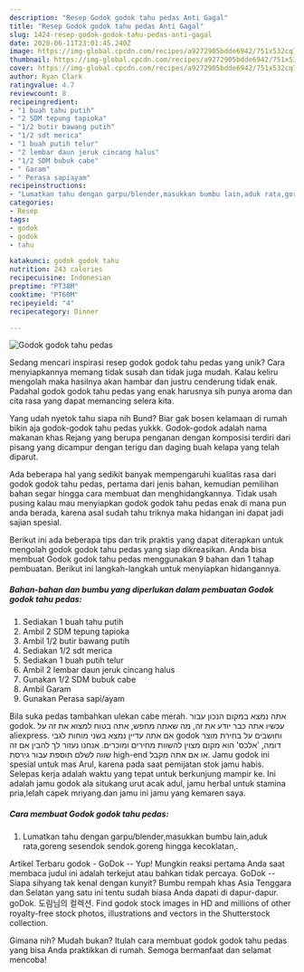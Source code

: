 ```yaml
---
description: "Resep Godok godok tahu pedas Anti Gagal"
title: "Resep Godok godok tahu pedas Anti Gagal"
slug: 1424-resep-godok-godok-tahu-pedas-anti-gagal
date: 2020-06-11T23:01:45.240Z
image: https://img-global.cpcdn.com/recipes/a9272905bdde6942/751x532cq70/godok-godok-tahu-pedas-foto-resep-utama.jpg
thumbnail: https://img-global.cpcdn.com/recipes/a9272905bdde6942/751x532cq70/godok-godok-tahu-pedas-foto-resep-utama.jpg
cover: https://img-global.cpcdn.com/recipes/a9272905bdde6942/751x532cq70/godok-godok-tahu-pedas-foto-resep-utama.jpg
author: Ryan Clark
ratingvalue: 4.7
reviewcount: 8
recipeingredient:
- "1 buah tahu putih"
- "2 SDM tepung tapioka"
- "1/2 butir bawang putih"
- "1/2 sdt merica"
- "1 buah putih telur"
- "2 lembar daun jeruk cincang halus"
- "1/2 SDM bubuk cabe"
- " Garam"
- " Perasa sapiayam"
recipeinstructions:
- "Lumatkan tahu dengan garpu/blender,masukkan bumbu lain,aduk rata,goreng sesendok sendok.goreng hingga kecoklatan,."
categories:
- Resep
tags:
- godok
- godok
- tahu

katakunci: godok godok tahu 
nutrition: 243 calories
recipecuisine: Indonesian
preptime: "PT38M"
cooktime: "PT60M"
recipeyield: "4"
recipecategory: Dinner

---
```



![Godok godok tahu pedas](https://img-global.cpcdn.com/recipes/a9272905bdde6942/751x532cq70/godok-godok-tahu-pedas-foto-resep-utama.jpg)

Sedang mencari inspirasi resep godok godok tahu pedas yang unik? Cara menyiapkannya memang tidak susah dan tidak juga mudah. Kalau keliru mengolah maka hasilnya akan hambar dan justru cenderung tidak enak. Padahal godok godok tahu pedas yang enak harusnya sih punya aroma dan cita rasa yang dapat memancing selera kita.

Yang udah nyetok tahu siapa nih Bund? Biar gak bosen kelamaan di rumah bikin aja godok-godok tahu pedas yukkk. Godok-godok adalah nama makanan khas Rejang yang berupa penganan dengan komposisi terdiri dari pisang yang dicampur dengan terigu dan daging buah kelapa yang telah diparut.

Ada beberapa hal yang sedikit banyak mempengaruhi kualitas rasa dari godok godok tahu pedas, pertama dari jenis bahan, kemudian pemilihan bahan segar hingga cara membuat dan menghidangkannya. Tidak usah pusing kalau mau menyiapkan godok godok tahu pedas enak di mana pun anda berada, karena asal sudah tahu triknya maka hidangan ini dapat jadi sajian spesial.


Berikut ini ada beberapa tips dan trik praktis yang dapat diterapkan untuk mengolah godok godok tahu pedas yang siap dikreasikan. Anda bisa membuat Godok godok tahu pedas menggunakan 9 bahan dan 1 tahap pembuatan. Berikut ini langkah-langkah untuk menyiapkan hidangannya.

<!--inarticleads1-->

##### Bahan-bahan dan bumbu yang diperlukan dalam pembuatan Godok godok tahu pedas:

1. Sediakan 1 buah tahu putih
1. Ambil 2 SDM tepung tapioka
1. Ambil 1/2 butir bawang putih
1. Sediakan 1/2 sdt merica
1. Sediakan 1 buah putih telur
1. Ambil 2 lembar daun jeruk cincang halus
1. Gunakan 1/2 SDM bubuk cabe
1. Ambil  Garam
1. Gunakan  Perasa sapi/ayam


Bila suka pedas tambahkan ulekan cabe merah. אתה נמצא במקום הנכון עבור godok. עכשיו אתה כבר יודע את זה, מה שאתה מחפש, אתה בטוח למצוא את זה על aliexpress. אם אתה עדיין נמצא בשני מוחות לגבי godok וחושבים על בחירת מוצר דומה, &#39;אלכס&#39; הוא מקום מצוין להשוות מחירים ומוכרים. אנחנו נעזור לך להבין אם זה שווה לשלם תוספת עבור גירסת high-end או אם אתה מקבל. Jamu godok ini spesial untuk mas Arul, karena pada saat pemijatan stok jamu habis. Selepas kerja adalah waktu yang tepat untuk berkunjung mampir ke. Ini adalah jamu godok ala situkang urut acak adul, jamu herbal untuk stamina pria,lelah capek mriyang.dan jamu ini jamu yang kemaren saya. 

<!--inarticleads2-->

##### Cara membuat Godok godok tahu pedas:

1. Lumatkan tahu dengan garpu/blender,masukkan bumbu lain,aduk rata,goreng sesendok sendok.goreng hingga kecoklatan,.


Artikel Terbaru godok - GoDok -- Yup! Mungkin reaksi pertama Anda saat membaca judul ini adalah terkejut atau bahkan tidak percaya. GoDok -- Siapa sihyang tak kenal dengan kunyit? Bumbu rempah khas Asia Tenggara dan Selatan yang satu ini tentu sudah biasa Anda dapati di dapur-dapur. goDok. 도림님의 컬렉션. Find godok stock images in HD and millions of other royalty-free stock photos, illustrations and vectors in the Shutterstock collection. 

Gimana nih? Mudah bukan? Itulah cara membuat godok godok tahu pedas yang bisa Anda praktikkan di rumah. Semoga bermanfaat dan selamat mencoba!
